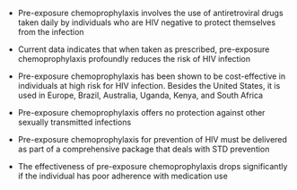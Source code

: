 - Pre-exposure chemoprophylaxis involves the use of antiretroviral drugs taken daily by individuals who are HIV negative to protect themselves from the infection

- Current data indicates that when taken as prescribed, pre-exposure chemoprophylaxis profoundly reduces the risk of HIV infection

- Pre-exposure chemoprophylaxis has been shown to be cost-effective in individuals at high risk for HIV infection. Besides the United States, it is used in Europe, Brazil, Australia, Uganda, Kenya, and South Africa

- Pre-exposure chemoprophylaxis offers no protection against other sexually transmitted infections

- Pre-exposure chemoprophylaxis for prevention of HIV must be delivered as part of a comprehensive package that deals with STD prevention

- The effectiveness of pre-exposure chemoprophylaxis drops significantly if the individual has poor adherence with medication use